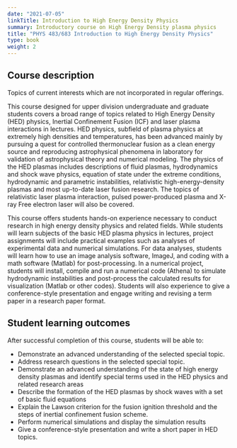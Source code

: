 ```yaml
---
date: "2021-07-05"
linkTitle: Introduction to High Energy Density Physics
summary: Introductory course on High Energy Density plasma physics
title: "PHYS 483/683 Introduction to High Energy Density Physics"
type: book
weight: 2
---
```



## Course description
Topics of current interests which are not incorporated in regular offerings.

This course designed for upper division undergraduate and graduate students covers a broad range of topics related to High Energy Density (HED) physics, Inertial Confinement Fusion (ICF) and laser plasma interactions in lectures. HED physics, subfield of plasma physics at extremely high densities and temperatures, has been advanced mainly by pursuing a quest for controlled thermonuclear fusion as a clean energy source and reproducing astrophysical phenomena in laboratory for validation of astrophysical theory and numerical modeling. The physics of the HED plasmas includes descriptions of fluid plasmas, hydrodynamics and shock wave physics, equation of state under the extreme conditions, hydrodynamic and parametric instabilities, relativistic high-energy-density plasmas and most up-to-date laser fusion research. The topics of relativistic laser plasma interaction, pulsed power-produced plasma and X-ray Free electron laser will also be covered. 

This course offers students hands-on experience necessary to conduct research in high energy density physics and related fields. While students will learn subjects of the basic HED plasma physics in lectures, project assignments will include practical examples such as analyses of experimental data and numerical simulations. For data analyses, students will learn how to use an image analysis software, ImageJ, and coding with a math software (Matlab) for post-processing. In a numerical project, students will install, compile and run a numerical code (Athena) to simulate hydrodynamic instabilities and post-process the calculated results for visualization (Matlab or other codes). Students will also experience to give a conference-style presentation and engage writing and revising a term paper in a research paper format. 


## Student learning outcomes 

After successful completion of this course, students will be able to: 
- Demonstrate an advanced understanding of the selected special topic.
- Address research questions in the selected special topic.
- Demonstrate an advanced understanding of the state of high energy density plasmas and identify special terms used in the HED physics and related research areas
- Describe the formation of the HED plasmas by shock waves with a set of basic fluid equations
- Explain the Lawson criterion for the fusion ignition threshold and the steps of inertial confinement fusion scheme.
- Perform numerical simulations and display the simulation results  
- Give a conference-style presentation and write a short paper in HED topics.



